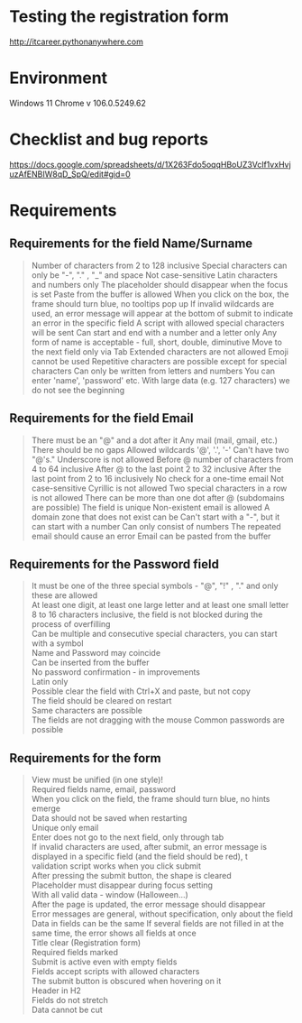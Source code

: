 # Testing the registration form
http://itcareer.pythonanywhere.com

# Environment
Windows 11 Chrome v 106.0.5249.62

# Checklist and bug reports 
https://docs.google.com/spreadsheets/d/1X263Fdo5oqqHBoUZ3Vclf1vxHvjuzAfENBIW8qD_SpQ/edit#gid=0

# Requirements

## Requirements for the field Name/Surname 
> Number of characters from 2 to 128 inclusive
> Special characters can only be "-", "." , "_" and space
> Not case-sensitive
> Latin characters and numbers only
> The placeholder should disappear when the focus is set
> Paste from the buffer is allowed
> When you click on the box, the frame should turn blue, no tooltips pop up
> If invalid wildcards are used, an error message will appear at the bottom of submit to indicate an error in the specific field
> A script with allowed special characters will be sent
> Can start and end with a number and a letter only
> Any form of name is acceptable - full, short, double, diminutive
> Move to the next field only via Tab
> Extended characters are not allowed
> Emoji cannot be used
> Repetitive characters are possible except for special characters
> Can only be written from letters and numbers
> You can enter 'name', 'password' etc.
> With large data (e.g. 127 characters) we do not see the beginning

## Requirements for the  field Email 
> There must be an "@" and a dot after it
> Any mail (mail, gmail, etc.)
> There should be no gaps
> Allowed wildcards '@', '.', '-'
> Can't have two "@'s."
> Underscore is not allowed
> Before @ number of characters from 4 to 64 inclusive
> After @ to the last point 2 to 32 inclusive
> After the last point from 2 to 16 inclusively
> No check for a one-time email
> Not case-sensitive
> Cyrillic is not allowed
> Two special characters in a row is not allowed
> There can be more than one dot after @ (subdomains are possible)
> The field is unique
> Non-existent email is allowed 
> A domain zone that does not exist can be
> Can't start with a "-", but it can start with a number
> Can only consist of numbers
> The repeated email should cause an error
> Email can be pasted from the buffer

## Requirements for the Password field
> It must be one of the three special symbols - "@", "!" , "." and only these are allowed    
> At least one digit, at least one large letter and at least one small letter      
> 8 to 16 characters inclusive, the field is not blocked during the process of overfilling    
> Can be multiple and consecutive special characters, you can start with a symbol    
> Name and Password may coincide    
> Can be inserted from the buffer  
> No password confirmation - in improvements  
> Latin only  
> Possible clear the field with Ctrl+X and paste, but not copy  
> The field should be cleared on restart  
> Same characters are possible  
> The fields are not dragging with the mouse 
> Common passwords are possible

## Requirements for the form
> View must be unified (in one style)!  
> Required fields name, email, password  
> When you click on the field, the frame should turn blue, no hints emerge  
> Data should not be saved when restarting  
> Unique only email  
> Enter does not go to the next field, only through tab  
> If invalid characters are used, after submit, an error message is displayed in a specific field (and the field should be red), t  
> validation script works when you click submit  
> After pressing the submit button, the shape is cleared  
> Placeholder must disappear during focus setting  
> With all valid data - window (Halloween...)  
> After the page is updated, the error message should disappear  
> Error messages are general, without specification, only about the field  
> Data in fields can be the same 
> If several fields are not filled in at the same time, the error shows all fields at once  
> Title clear (Registration form)  
> Required fields marked    
> Submit is active even with empty fields  
> Fields accept scripts with allowed characters  
> The submit button is obscured when hovering on it  
> Header in H2  
> Fields do not stretch  
> Data cannot be cut